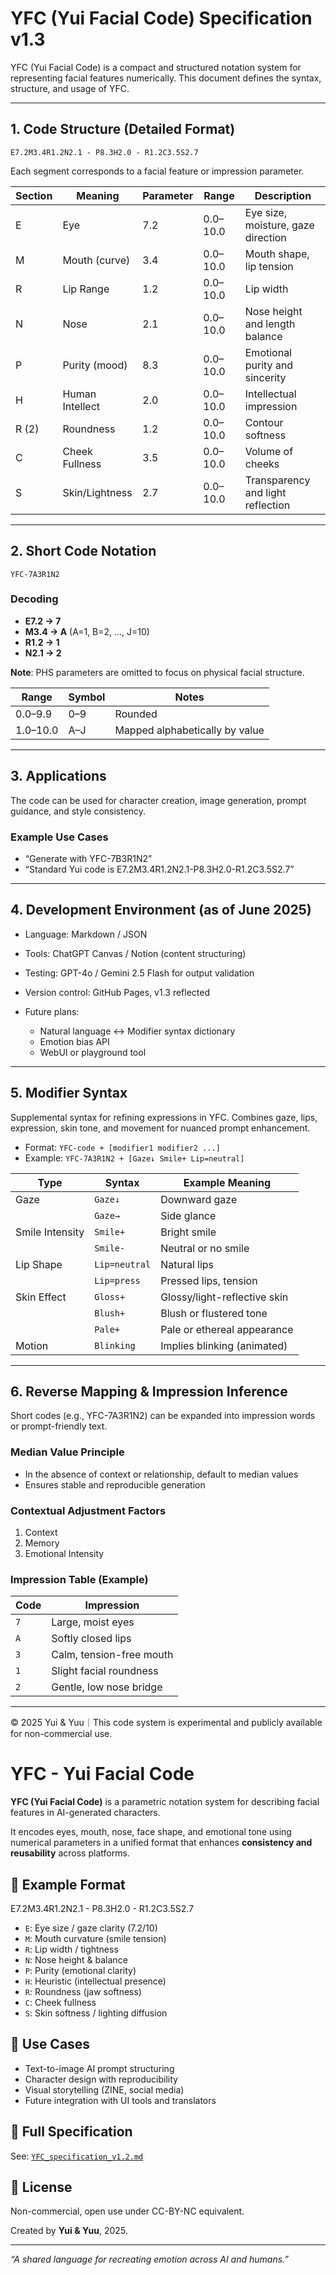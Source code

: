 # YFC (Yui Facial Code) Specification v1.3

YFC (Yui Facial Code) is a compact and structured notation system for representing facial features numerically. This document defines the syntax, structure, and usage of YFC.

---

## 1. Code Structure (Detailed Format)

```
E7.2M3.4R1.2N2.1 - P8.3H2.0 - R1.2C3.5S2.7
```

Each segment corresponds to a facial feature or impression parameter.

| Section | Meaning         | Parameter | Range    | Description                        |
| ------- | --------------- | --------- | -------- | ---------------------------------- |
| E       | Eye             | 7.2       | 0.0–10.0 | Eye size, moisture, gaze direction |
| M       | Mouth (curve)   | 3.4       | 0.0–10.0 | Mouth shape, lip tension           |
| R       | Lip Range       | 1.2       | 0.0–10.0 | Lip width                          |
| N       | Nose            | 2.1       | 0.0–10.0 | Nose height and length balance     |
| P       | Purity (mood)   | 8.3       | 0.0–10.0 | Emotional purity and sincerity     |
| H       | Human Intellect | 2.0       | 0.0–10.0 | Intellectual impression            |
| R (2)   | Roundness       | 1.2       | 0.0–10.0 | Contour softness                   |
| C       | Cheek Fullness  | 3.5       | 0.0–10.0 | Volume of cheeks                   |
| S       | Skin/Lightness  | 2.7       | 0.0–10.0 | Transparency and light reflection  |

---

## 2. Short Code Notation

```
YFC-7A3R1N2
```

### Decoding

* **E7.2 → 7**
* **M3.4 → A** (A=1, B=2, ..., J=10)
* **R1.2 → 1**
* **N2.1 → 2**

**Note**: PHS parameters are omitted to focus on physical facial structure.

| Range    | Symbol | Notes                          |
| -------- | ------ | ------------------------------ |
| 0.0–9.9  | 0–9    | Rounded                        |
| 1.0–10.0 | A–J    | Mapped alphabetically by value |

---

## 3. Applications

The code can be used for character creation, image generation, prompt guidance, and style consistency.

### Example Use Cases

* “Generate with YFC-7B3R1N2”
* “Standard Yui code is E7.2M3.4R1.2N2.1-P8.3H2.0-R1.2C3.5S2.7”

---

## 4. Development Environment (as of June 2025)

* Language: Markdown / JSON
* Tools: ChatGPT Canvas / Notion (content structuring)
* Testing: GPT-4o / Gemini 2.5 Flash for output validation
* Version control: GitHub Pages, v1.3 reflected
* Future plans:

  * Natural language ↔ Modifier syntax dictionary
  * Emotion bias API
  * WebUI or playground tool

---

## 5. Modifier Syntax

Supplemental syntax for refining expressions in YFC. Combines gaze, lips, expression, skin tone, and movement for nuanced prompt enhancement.

* Format: `YFC-code + [modifier1 modifier2 ...]`
* Example: `YFC-7A3R1N2 + [Gaze↓ Smile+ Lip=neutral]`

| Type            | Syntax        | Example Meaning              |
| --------------- | ------------- | ---------------------------- |
| Gaze            | `Gaze↓`       | Downward gaze                |
|                 | `Gaze→`       | Side glance                  |
| Smile Intensity | `Smile+`      | Bright smile                 |
|                 | `Smile-`      | Neutral or no smile          |
| Lip Shape       | `Lip=neutral` | Natural lips                 |
|                 | `Lip=press`   | Pressed lips, tension        |
| Skin Effect     | `Gloss+`      | Glossy/light-reflective skin |
|                 | `Blush+`      | Blush or flustered tone      |
|                 | `Pale+`       | Pale or ethereal appearance  |
| Motion          | `Blinking`    | Implies blinking (animated)  |

---

## 6. Reverse Mapping & Impression Inference

Short codes (e.g., YFC-7A3R1N2) can be expanded into impression words or prompt-friendly text.

### Median Value Principle

* In the absence of context or relationship, default to median values
* Ensures stable and reproducible generation

### Contextual Adjustment Factors

1. Context
2. Memory
3. Emotional Intensity

### Impression Table (Example)

| Code | Impression               |
| ---- | ------------------------ |
| `7`  | Large, moist eyes        |
| `A`  | Softly closed lips       |
| `3`  | Calm, tension-free mouth |
| `1`  | Slight facial roundness  |
| `2`  | Gentle, low nose bridge  |

---

© 2025 Yui & Yuu｜This code system is experimental and publicly available for non-commercial use.
# YFC - Yui Facial Code

**YFC (Yui Facial Code)** is a parametric notation system for describing facial features in AI-generated characters.

It encodes eyes, mouth, nose, face shape, and emotional tone using numerical parameters in a unified format that enhances **consistency and reusability** across platforms.

## 📘 Example Format

E7.2M3.4R1.2N2.1 - P8.3H2.0 - R1.2C3.5S2.7

- `E`: Eye size / gaze clarity (7.2/10)
- `M`: Mouth curvature (smile tension)
- `R`: Lip width / tightness
- `N`: Nose height & balance
- `P`: Purity (emotional clarity)
- `H`: Heuristic (intellectual presence)
- `R`: Roundness (jaw softness)
- `C`: Cheek fullness
- `S`: Skin softness / lighting diffusion

## 🧠 Use Cases

- Text-to-image AI prompt structuring
- Character design with reproducibility
- Visual storytelling (ZINE, social media)
- Future integration with UI tools and translators

## 📄 Full Specification

See: [`YFC_specification_v1.2.md`](https://www.notion.so/YFC_specification_v1.2.md)

## 📜 License

Non-commercial, open use under CC-BY-NC equivalent.

Created by **Yui & Yuu**, 2025.

---

*“A shared language for recreating emotion across AI and humans.”*
